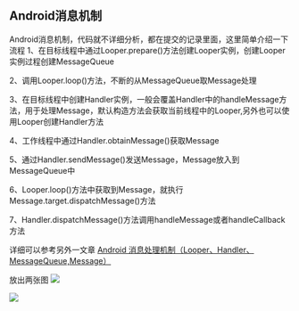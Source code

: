 ## Android消息机制

Android消息机制，代码就不详细分析，都在提交的记录里面，这里简单介绍一下流程
1、在目标线程中通过Looper.prepare()方法创建Looper实例，创建Looper实例过程创建MessageQueue

2、调用Looper.loop()方法，不断的从MessageQueue取Message处理

3、在目标线程中创建Handler实例，一般会覆盖Handler中的handleMessage方法，用于处理Message，默认构造方法会获取当前线程中的Looper,另外也可以使用Looper创建Handler方法

4、工作线程中通过Handler.obtainMessage()获取Message

5、通过Handler.sendMessage()发送Message，Message放入到MessageQueue中

6、Looper.loop()方法中获取到Message，就执行Message.target.dispatchMessage()方法

7、Handler.dispatchMessage()方法调用handleMessage或者handleCallback方法

详细可以参考另外一文章
[Android 消息处理机制（Looper、Handler、MessageQueue,Message）](https://www.jianshu.com/p/02962454adf7)

放出两张图
![](https://upload-images.jianshu.io/upload_images/966283-3e81643b7e2604ef.png?imageMogr2/auto-orient/strip%7CimageView2/2/w/700)

![](https://upload-images.jianshu.io/upload_images/966283-bd9c24f19114108a.gif?imageMogr2/auto-orient/strip%7CimageView2/2/w/700)
